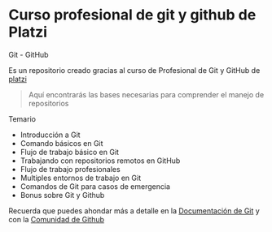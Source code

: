 # Curso profesional de git y github de Platzi
Git - GitHub

Es un repositorio creado gracias al curso de Profesional de Git y GitHub de  [platzi](http://https://platzi.com/clases/git-github/ "platzi")

> Aquí encontrarás las bases necesarias para comprender el manejo de repositorios

Temario

- Introducción a Git
- Comando básicos en Git
- Flujo de trabajo básico en Git
- Trabajando con repositorios remotos en GitHub
- Flujo de trabajo profesionales
- Multiples entornos de trabajo en Git
- Comandos de Git para casos de emergencia
- Bonus sobre Git y Github

Recuerda que puedes ahondar más a detalle en la [Documentación de Git](https://git-scm.com/doc "Documentación de Git") y con la [Comunidad de Github](https://github.community "Comunidad de Github")
